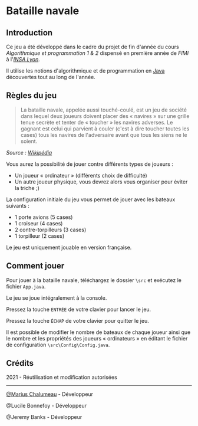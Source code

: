 # Bataille navale

## Introduction

Ce jeu a été développé dans le cadre du projet de fin d'année du cours *Algorithmique et programmation 1 & 2* dispensé en première année de *FIMI* à l'*[INSA Lyon](https://www.insa-lyon.fr/)*.

Il utilise les notions d'algorithmique et de programmation en [Java](https://www.java.com/fr/) découvertes tout au long de l'année.

## Règles du jeu

> La bataille navale, appelée aussi touché-coulé, est un jeu de société dans lequel deux joueurs doivent placer des « navires » sur une grille tenue secrète et tenter de « toucher » les navires adverses. Le gagnant est celui qui parvient à couler (c'est à dire toucher toutes les cases) tous les navires de l'adversaire avant que tous les siens ne le soient.

*Source : [Wikipédia](https://fr.wikipedia.org/wiki/Bataille_navale_(jeu))*

Vous aurez la possibilité de jouer contre différents types de joueurs :
- Un joueur « ordinateur » (différents choix de difficulté)
- Un autre joueur physique, vous devrez alors vous organiser pour éviter la triche ;)

La configuration initiale du jeu vous permet de jouer avec les bateaux suivants :
- 1 porte avions (5 cases)
- 1 croiseur (4 cases)
- 2 contre-torpilleurs (3 cases)
- 1 torpilleur (2 cases)

Le jeu est uniquement jouable en version française.

## Comment jouer

Pour jouer à la bataille navale, téléchargez le dossier `\src` et exécutez le fichier `App.java`.

Le jeu se joue intégralement à la console.

Pressez la touche `ENTRÉE` de votre clavier pour lancer le jeu.

Pressez la touche `ÉCHAP` de votre clavier pour quitter le jeu.

Il est possible de modifier le nombre de bateaux de chaque joueur ainsi que le nombre et les propriétés des joueurs « ordinateurs » en éditant le fichier de configuration `\src\Config\Config.java`.

## Crédits
2021 - Réutilisation et modification autorisées

------------------

[@Marius Chalumeau](https://www.uinnov.fr) - Développeur

@Lucile Bonnefoy - Développeur

@Jeremy Banks - Développeur
